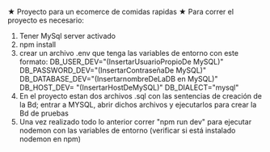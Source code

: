 ★ Proyecto para un ecomerce de comidas rapidas
★ Para correr el proyecto es necesario:
1. Tener MySql server activado 
2. npm install
3. crear un archivo .env que tenga las variables de entorno con este formato:
    DB_USER_DEV="(InsertarUsuarioPropioDe MySQL)"
    DB_PASSWORD_DEV="(InsertarContraseñaDe MySQL)"
    DB_DATABASE_DEV="(InsertarnombreDeLaDB en MySQL)"
    DB_HOST_DEV= "(InsertarHostDeMySQL)"
    DB_DIALECT="mysql"
4. En el proyecto estan dos archivos .sql con las sentencias de creación de la Bd; entrar a MYSQL, abrir dichos archivos y ejecutarlos para crear la Bd de pruebas
5. Una vez realizado todo lo anterior correr "npm run dev" para ejecutar nodemon con las variables de entorno (verificar si está instalado nodemon en npm)
